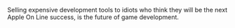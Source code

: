 Selling expensive development tools to idiots who think they will be the next Apple On Line success, is the future of game development.